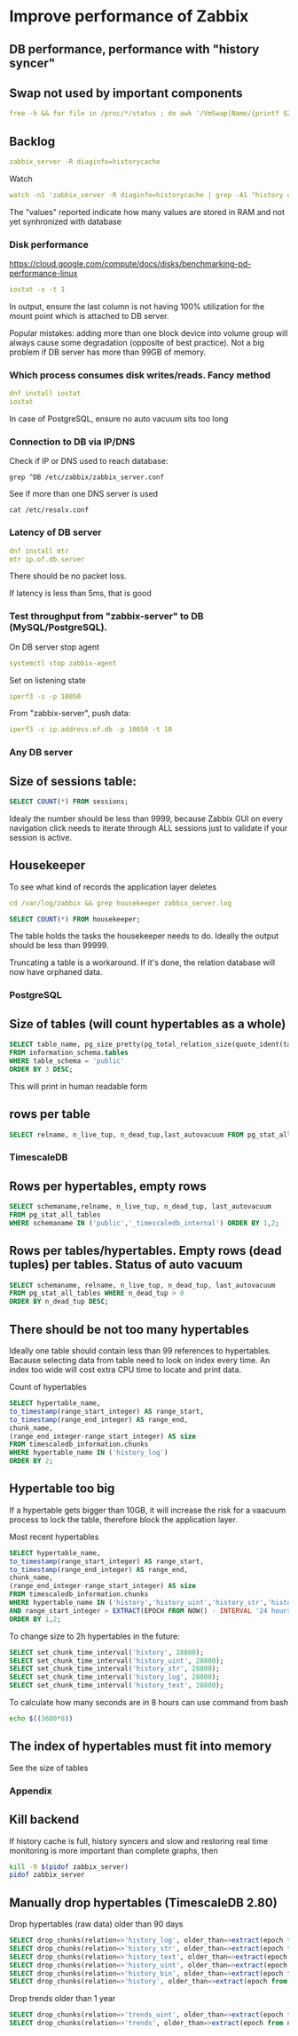 # Improve performance of Zabbix

## DB performance, performance with "history syncer"

## Swap not used by important components

```yaml
free -h && for file in /proc/*/status ; do awk '/VmSwap|Name/{printf $2 " " $3}END{ print ""}' $file; done | grep -E "(mysqld|zabbix_server|postgres)"
```

## Backlog

```yaml
zabbix_server -R diaginfo=historycache
```

Watch

```yaml
watch -n1 'zabbix_server -R diaginfo=historycache | grep -A1 "history cache diagnostic information"'
```

The "values" reported indicate how many values are stored in RAM and not yet synhronized with database


### Disk performance

https://cloud.google.com/compute/docs/disks/benchmarking-pd-performance-linux

```yaml
iostat -x -t 1
```

In output, ensure the last column is not having 100% utilization for the mount point which is attached to DB server.

Popular mistakes: adding more than one block device into volume group will always cause some degradation (opposite of best practice). Not a big problem if DB server has more than 99GB of memory.

### Which process consumes disk writes/reads. Fancy method

```yaml
dnf install iostat
iostat
```

In case of PostgreSQL, ensure no auto vacuum sits too long

### Connection to DB via IP/DNS

Check if IP or DNS used to reach database:

```
grep ^DB /etc/zabbix/zabbix_server.conf
```

See if more than one DNS server is used

```
cat /etc/resolv.conf
```

### Latency of DB server

```yaml
dnf install mtr
mtr ip.of.db.server
```

There should be no packet loss.

If latency is less than 5ms, that is good


### Test throughput from "zabbix-server" to DB (MySQL/PostgreSQL).

On DB server stop agent

```yaml
systemctl stop zabbix-agent
```

Set on listening state

```yaml
iperf3 -s -p 10050
```

From "zabbix-server", push data:

```yaml
iperf3 -c ip.address.of.db -p 10050 -t 10
```

### Any DB server

## Size of sessions table:

```sql
SELECT COUNT(*) FROM sessions;
```

Idealy the number should be less than 9999, because Zabbix GUI on every navigation click needs to iterate through ALL sessions just to validate if your session is active.

## Housekeeper

To see what kind of records the application layer deletes

```yaml
cd /var/log/zabbix && grep housekeeper zabbix_server.log
```

```sql
SELECT COUNT(*) FROM housekeeper;
```

The table holds the tasks the housekeeper needs to do. Ideally the output should be less than 99999.

Truncating a table is a workaround. If it's done, the relation database will now have orphaned data.


### PostgreSQL

## Size of tables (will count hypertables as a whole)

```sql
SELECT table_name, pg_size_pretty(pg_total_relation_size(quote_ident(table_name))), pg_total_relation_size(quote_ident(table_name))
FROM information_schema.tables
WHERE table_schema = 'public'
ORDER BY 3 DESC;
```

This will print in human readable form

## rows per table

```sql
SELECT relname, n_live_tup, n_dead_tup,last_autovacuum FROM pg_stat_all_tables WHERE schemaname='public' ORDER BY 1;
```

### TimescaleDB

## Rows per hypertables, empty rows

```sql
SELECT schemaname,relname, n_live_tup, n_dead_tup, last_autovacuum
FROM pg_stat_all_tables
WHERE schemaname IN ('public','_timescaledb_internal') ORDER BY 1,2;
```

## Rows per tables/hypertables. Empty rows (dead tuples) per tables. Status of auto vacuum

```sql
SELECT schemaname, relname, n_live_tup, n_dead_tup, last_autovacuum
FROM pg_stat_all_tables WHERE n_dead_tup > 0
ORDER BY n_dead_tup DESC;
```

## There should be not too many hypertables

Ideally one table should contain less than 99 references to hypertables. Bacause selecting data from table need to look on index every time. An index too wide will cost extra CPU time to locate and print data.

Count of hypertables

```sql
SELECT hypertable_name,
to_timestamp(range_start_integer) AS range_start,
to_timestamp(range_end_integer) AS range_end,
chunk_name,
(range_end_integer-range_start_integer) AS size
FROM timescaledb_information.chunks
WHERE hypertable_name IN ('history_log')
ORDER BY 2;
```

## Hypertable too big

If a hypertable gets bigger than 10GB, it will increase the risk for a vaacuum process to lock the table, therefore block the application layer.

Most recent hypertables

```sql
SELECT hypertable_name,
to_timestamp(range_start_integer) AS range_start,
to_timestamp(range_end_integer) AS range_end,
chunk_name,
(range_end_integer-range_start_integer) AS size
FROM timescaledb_information.chunks
WHERE hypertable_name IN ('history','history_uint','history_str','history_log','history_text','history_bin','trends_uint','trends')
AND range_start_integer > EXTRACT(EPOCH FROM NOW() - INTERVAL '24 hours')
ORDER BY 1,2;
```

To change size to 2h hypertables in the future:

```sql
SELECT set_chunk_time_interval('history', 28800);
SELECT set_chunk_time_interval('history_uint', 28800);
SELECT set_chunk_time_interval('history_str', 28800);
SELECT set_chunk_time_interval('history_log', 28800);
SELECT set_chunk_time_interval('history_text', 28800);
```

To calculate how many seconds are in 8 hours can use command from bash

```sh
echo $((3600*8))
```


## The index of hypertables must fit into memory

See the size of tables

### Appendix

## Kill backend

If history cache is full, history syncers and slow and restoring real time monitoring is more important than complete graphs, then

```sh
kill -9 $(pidof zabbix_server)
pidof zabbix_server
```

## Manually drop hypertables (TimescaleDB 2.80)

Drop hypertables (raw data) older than 90 days

```sql
SELECT drop_chunks(relation=>'history_log', older_than=>extract(epoch from now()::DATE - 90)::integer);
SELECT drop_chunks(relation=>'history_str', older_than=>extract(epoch from now()::DATE - 90)::integer); 
SELECT drop_chunks(relation=>'history_text', older_than=>extract(epoch from now()::DATE - 90)::integer); 
SELECT drop_chunks(relation=>'history_uint', older_than=>extract(epoch from now()::DATE - 90)::integer); 
SELECT drop_chunks(relation=>'history_bin', older_than=>extract(epoch from now()::DATE - 90)::integer); 
SELECT drop_chunks(relation=>'history', older_than=>extract(epoch from now()::DATE - 90)::integer);
```

Drop trends older than 1 year

```sql
SELECT drop_chunks(relation=>'trends_uint', older_than=>extract(epoch from now()::DATE - 365)::integer);
SELECT drop_chunks(relation=>'trends', older_than=>extract(epoch from now()::DATE - 365)::integer);
```
